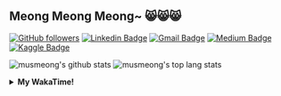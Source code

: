 ## Meong Meong Meong~ 😸😸😸

[![GitHub followers](https://img.shields.io/github/followers/musmeong?label=Follow&style=social)](https://github.com/musmeong/?tab=follow) [![Linkedin Badge](https://img.shields.io/badge/-Muhamad%20Mustain-blue?style=flat-square&logo=Linkedin&logoColor=white&link=https://www.linkedin.com/in/muhamad-mustain/)](https://www.linkedin.com/in/muhamad-mustain/) [![Gmail Badge](https://img.shields.io/badge/-muhmd.mustain@gmail.com-c14438?style=flat-square&logo=Gmail&logoColor=white&link=mailto:muhmd.mustain@gmail.com)](mailto:muhmd.mustain@gmail.com) [![Medium Badge](https://img.shields.io/badge/musmeong-12100E?style=flat-square&logo=medium&logoColor=white&link=https://www.medium.com/musmeong)](https://www.medium.com/musmeong) [![Kaggle Badge](https://img.shields.io/badge/-musmeong-20BEFF?style=flat-square&logo=Kaggle&logoColor=white&link=https://www.kaggle.com/musmeong)](https://www.kaggle.com/musmeong)

![musmeong's github stats](https://github-readme-stats.vercel.app/api?username=musmeong&show_icons=true&theme=tokyonight) 
![musmeong's top lang stats](https://github-readme-stats.vercel.app/api/top-langs/?username=musmeong&show_icons=true&theme=tokyonight&layout=compact&langs_count=10)

<details>
  <summary><b>My WakaTime!</b></summary>
  <br>
  
  <!--START_SECTION:waka-->
![Code Time](http://img.shields.io/badge/Code%20Time-63%20hrs%2014%20mins-blue)

![Lines of code](https://img.shields.io/badge/From%20Hello%20World%20I%27ve%20Written-101.7%20thousand%20lines%20of%20code-blue)

**I'm an Early 🐤** 

```text
🌞 Morning                23 commits          █░░░░░░░░░░░░░░░░░░░░░░░░   02.83 % 
🌆 Daytime                718 commits         ██████████████████████░░░   88.31 % 
🌃 Evening                49 commits          ██░░░░░░░░░░░░░░░░░░░░░░░   06.03 % 
🌙 Night                  23 commits          █░░░░░░░░░░░░░░░░░░░░░░░░   02.83 % 
```
📅 **I'm Most Productive on Thursday** 

```text
Monday                   112 commits         ███░░░░░░░░░░░░░░░░░░░░░░   13.78 % 
Tuesday                  95 commits          ███░░░░░░░░░░░░░░░░░░░░░░   11.69 % 
Wednesday                105 commits         ███░░░░░░░░░░░░░░░░░░░░░░   12.92 % 
Thursday                 142 commits         ████░░░░░░░░░░░░░░░░░░░░░   17.47 % 
Friday                   122 commits         ████░░░░░░░░░░░░░░░░░░░░░   15.01 % 
Saturday                 126 commits         ████░░░░░░░░░░░░░░░░░░░░░   15.50 % 
Sunday                   111 commits         ███░░░░░░░░░░░░░░░░░░░░░░   13.65 % 
```


📊 **This Week I Spent My Time On** 

```text
🕑︎ Time Zone: Asia/Jakarta

💬 Programming Languages: 
No Activity Tracked This Week

🔥 Editors: 
No Activity Tracked This Week

💻 Operating System: 
No Activity Tracked This Week
```

**I Mostly Code in Jupyter Notebook** 

```text
Jupyter Notebook         8 repos             ███████████████░░░░░░░░░░   61.54 % 
Python                   2 repos             ████░░░░░░░░░░░░░░░░░░░░░   15.38 % 
HTML                     1 repo              ██░░░░░░░░░░░░░░░░░░░░░░░   07.69 % 
Kotlin                   1 repo              ██░░░░░░░░░░░░░░░░░░░░░░░   07.69 % 
JavaScript               1 repo              ██░░░░░░░░░░░░░░░░░░░░░░░   07.69 % 
```




 Last Updated on 18/03/2023 05:08:32 UTC
<!--END_SECTION:waka-->
</details>
